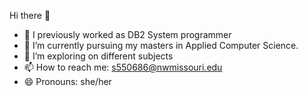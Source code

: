  Hi there 👋


- 🔭 I previously worked as DB2 System programmer 
- 🌱 I’m currently pursuing my masters in Applied Computer Science.
- 👯 I’m exploring on different subjects
- 📫 How to reach me: s550686@nwmissouri.edu
- 😄 Pronouns: she/her

